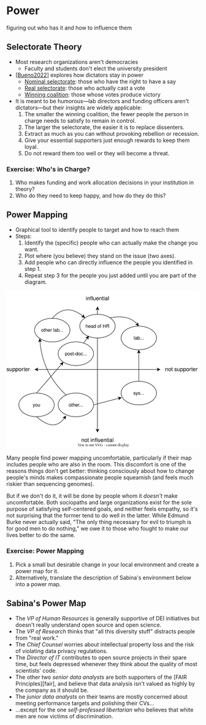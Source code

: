 # Power

<p class="subtitle" markdown="1">figuring out who has it and how to influence them</p>

## Selectorate Theory

-   Most research organizations aren't democracies
    -   Faculty and students don't elect the university president
-   [[Bueno2022](b:Bueno2022)] explores how dictators stay in power
    -   [Nominal selectorate](g:nominal-selectorate): those who have the right to have a say
    -   [Real selectorate](g:real-selectorate): those who actually cast a vote
    -   [Winning coalition](g:winning-coalition): those whose votes produce victory
-   It is meant to be humorous—lab directors and funding officers aren't dictators—but their insights are widely applicable:
    1.  The smaller the winning coalition, the fewer people the person in charge needs to satisfy to remain in control.
    1.  The larger the selectorate, the easier it is to replace dissenters.
    1.  Extract as much as you can without provoking rebellion or recession.
    1.  Give your essential supporters just enough rewards to keep them loyal.
    1.  Do not reward them too well or they will become a threat.

<section class="exercise" markdown="1">

### Exercise: Who's in Charge?

1.  Who makes funding and work allocation decisions in your institution in theory?
1.  Who do they need to keep happy, and how do they do this?

</section>

## Power Mapping

-   Graphical tool to identify people to target and how to reach them
-   Steps:
    1.  Identify the (specific) people who can actually make the change you want.
    2.  Plot where (you believe) they stand on the issue (two axes).
    3.  Add people who can directly influence the people you identified in step 1.
    4.  Repeat step 3 for the people you just added until you are part of the diagram.

<div class="center">
  <img src="./power_map.svg" alt="power map">
</div>

<div class="callout" markdown="1">

Many people find power mapping uncomfortable,
particularly if their map includes people who are also in the room.
This discomfort is one of the reasons things don't get better:
thinking consciously about how to change people's minds
makes compassionate people squeamish
(and feels much riskier than sequencing genomes).

But if we don't do it,
it will be done by people whom it *doesn't* make uncomfortable.
Both sociopaths and large organizations exist for the sole purpose of satisfying self-centered goals,
and neither feels empathy,
so it's not surprising that the former tend to do well in the latter.
While Edmund Burke never actually said,
"The only thing necessary for evil to triumph is for good men to do nothing,"
we owe it to those who fought to make our lives better to do the same.

</div>

<section class="exercise" markdown="1">

### Exercise: Power Mapping

1.  Pick a small but desirable change in your local environment and create a power map for it.
1.  Alternatively, translate the description of Sabina's environment below into a power map.

</section>

## Sabina's Power Map

-   The *VP of Human Resources* is generally supportive of DEI initiatives
    but doesn't really understand open source and open science.
-   The *VP of Research* thinks that
    "all this diversity stuff" distracts people from "real work."
-   The *Chief Counsel* worries about intellectual property loss
    and the risk of violating data privacy regulations.
-   The *Director of IT* contributes to open source projects in their spare time,
    but feels depressed whenever they think about the quality of most scientists' code.
-   The other two *senior data analysts* are both supporters of the [FAIR Principles][fair],
    and believe that data analysis isn't valued as highly by the company as it should be.
-   The *junior data analysts* on their teams are mostly concerned about
    meeting performance targets and polishing their CVs…
-   …except for the one *self-professed libertarian* who believes that
    white men are now victims of discrimination.
